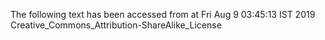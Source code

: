 The following text has been accessed from at Fri Aug 9 03:45:13 IST 2019
Creative_Commons_Attribution-ShareAlike_License
